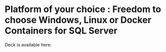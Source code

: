 # Platform of your choice : Freedom to choose Windows, Linux or Docker Containers for SQL Server

Deck is available here:

